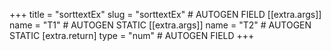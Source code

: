 +++
title = "sorttextEx"
slug = "sorttextEx" # AUTOGEN FIELD
[[extra.args]]
name = "T1" # AUTOGEN STATIC
[[extra.args]]
name = "T2" # AUTOGEN STATIC
[extra.return]
type = "num" # AUTOGEN FIELD
+++